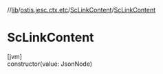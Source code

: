 //[lib](../../../index.md)/[ostis.jesc.ctx.etc](../index.md)/[ScLinkContent](index.md)/[ScLinkContent](-sc-link-content.md)

# ScLinkContent

[jvm]\
constructor(value: JsonNode)
